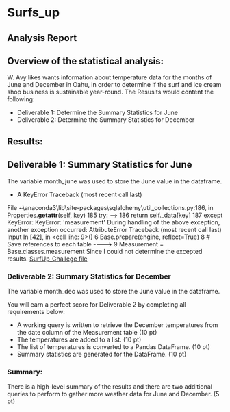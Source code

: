 # Surfs_up
## Analysis Report

## Overview of the statistical analysis:
W. Avy likes wants information about temperature data for the months of June and December in Oahu, in order to determine if the surf and ice cream shop business is sustainable year-round. The Resuslts would content the following:
 - Deliverable 1: Determine the Summary Statistics for June
 - Deliverable 2: Determine the Summary Statistics for December

## Results:

## Deliverable 1: Summary Statistics for June 
 The variable month_june was used to store the June value in the dataframe.

-  A KeyError Traceback (most recent call last)

File ~\anaconda3\lib\site-packages\sqlalchemy\util\_collections.py:186, in Properties.__getattr__(self, key)
    185 try:
--> 186     return self._data[key]
    187 except KeyError:
KeyError: 'measurement'
During handling of the above exception, another exception occurred:
AttributeError                            Traceback (most recent call last)
Input In [42], in <cell line: 9>()
      6 Base.prepare(engine, reflect=True)
      8 # Save references to each table
----> 9 Measurement = Base.classes.measurement
Since I could not determine the excepted results.
[SurfUp_Challege file](#)
### Deliverable 2: Summary Statistics for December
 The variable month_dec was used to store the June value in the dataframe.

You will earn a perfect score for Deliverable 2 by completing all requirements below:
- A working query is written to retrieve the December temperatures from the date column of the Measurement table (10 pt)
- The temperatures are added to a list. (10 pt)
- The list of temperatures is converted to a Pandas DataFrame. (10 pt)
- Summary statistics are generated for the DataFrame. (10 pt)

### Summary:

There is a high-level summary of the results and there are two additional queries to perform to gather more weather data for June and December. (5 pt)
